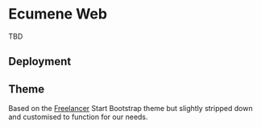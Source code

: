 # Ecumene Web
TBD

## Deployment


## Theme
Based on the [Freelancer](https://startbootstrap.com/theme/freelancer) Start Bootstrap theme but slightly stripped down and customised to function for our needs.